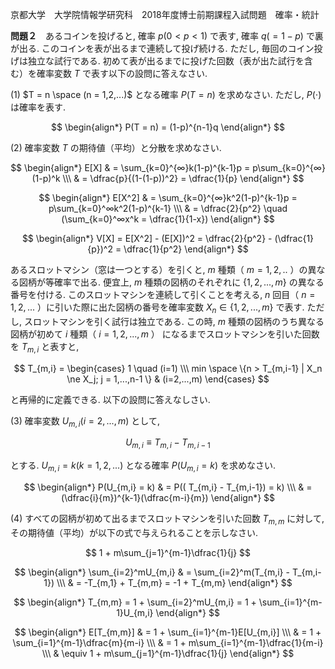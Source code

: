 京都大学　大学院情報学研究科　2018年度博士前期課程入試問題　確率・統計

**問題２**　あるコインを投げると, 確率 $p (0 < p < 1)$ で表す, 確率  $q (=1-p)$ で裏が出る. このコインを表が出るまで連続して投げ続ける. ただし, 毎回のコイン投げは独立な試行である. 初めて表が出るまでに投げた回数（表が出た試行を含む）を確率変数 $T$ で表す以下の設問に答えなさい.

(1) $T = n \space (n = 1,2,...)$ となる確率 $P(T=n)$ を求めなさい. ただし, $P(\cdot)$ は確率を表す.

$$
    \begin{align*}
        P(T = n) = (1-p)^{n-1}q
    \end{align*}
$$

(2) 確率変数 $T$ の期待値（平均）と分散を求めなさい.

$$
    \begin{align*}
        E[X] & = \sum_{k=0}^{∞}k(1-p)^{k-1}p = p\sum_{k=0}^{∞}(1-p)^k \\\
        & = \dfrac{p}{(1-(1-p))^2} = \dfrac{1}{p}
    \end{align*}
$$

$$
    \begin{align*}
        E[X^2] & = \sum_{k=0}^{∞}k^2(1-p)^{k-1}p = p\sum_{k=0}^∞k^2(1-p)^{k-1} \\\ 
        & = \dfrac{2}{p^2} \quad (\sum_{k=0}^∞x^k = \dfrac{1}{1-x})
    \end{align*}
$$

$$
    \begin{align*}
        V[X] = E[X^2] - (E[X])^2 = \dfrac{2}{p^2} - (\dfrac{1}{p})^2 = \dfrac{1}{p^2}
    \end{align*}
$$

あるスロットマシン（窓は一つとする）を引くと, $m$ 種類（ $m=1,2,..$ ）の異なる図柄が等確率で出る. 便宜上, $m$ 種類の図柄のそれぞれに $\{1,2,...,m\}$ の異なる番号を付ける. このスロットマシンを連続して引くことを考える, $n$ 回目（ $n=1,2,...$ ）に引いた際に出た図柄の番号を確率変数 $X_n \in \{1,2,...,m\}$ で表す. ただし, スロットマシンを引く試行は独立である. この時, $m$ 種類の図柄のうち異なる図柄が初めて $i$ 種類（ $i=1,2,...,m$ ） になるまでスロットマシンを引いた回数を $T_{m,i}$ と表すと,

$$
    T_{m,i} = \begin{cases} 1 \quad (i=1) \\\ min \space \{n > T_{m,i-1} | X_n \ne X_j; j = 1,...,n-1 \} & (i=2,...,m) \end{cases}
$$

と再帰的に定義できる. 以下の設問に答えなしさい.

(3) 確率変数 $U_{m,i} (i=2,...,m)$ として, 

$$
    U_{m,i} \equiv T_{m,i} - T_{m,i-1}
$$

とする. $U_{m,i} = k (k=1,2,...)$ となる確率 $P(U_{m,i}=k)$ を求めなさい.

$$
    \begin{align*}
        P(U_{m,i} = k) & = P(( T_{m,i} - T_{m,i-1}) = k) \\\
        & = (\dfrac{i}{m})^{k-1}(\dfrac{m-i}{m})
    \end{align*}
$$

(4) すべての図柄が初めて出るまでスロットマシンを引いた回数 $T_{m,m}$ に対して, その期待値（平均）が以下の式で与えられることを示しなさい.

$$
    1 + m\sum_{j=1}^{m-1}\dfrac{1}{j}
$$

$$
    \begin{align*}
        \sum_{i=2}^mU_{m,i} & = \sum_{i=2}^m(T_{m,i} - T_{m,i-1}) \\\
        & = -T_{m,1} + T_{m,m} = -1 + T_{m,m}
    \end{align*}
$$

$$
    \begin{align*}
        T_{m,m} = 1 + \sum_{i=2}^mU_{m,i} = 1 + \sum_{i=1}^{m-1}U_{m,i}
    \end{align*}
$$

$$
    \begin{align*}
        E[T_{m,m}] & = 1 + \sum_{i=1}^{m-1}E[U_{m,i}] \\\
        & = 1 + \sum_{i=1}^{m-1}\dfrac{m}{m-i} \\\
        & = 1 + m\sum_{i=1}^{m-1}\dfrac{1}{m-i} \\\
        & \equiv 1 + m\sum_{j=1}^{m-1}\dfrac{1}{j}
    \end{align*}
$$
